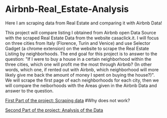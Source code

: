 # Airbnb-Real_Estate-Analysis

Here I am scraping data from Real Estate and comparing it with Airbnb Data!

This project will compare listing I obtained from Airbnb open Data Source with the scraped Real Estate Data from the website casaclick.it. I will focus on three cities from Italy (Florence, Turin and Venice) and use Selector Gadget (a chrome extension) on the website to scrape the Real Estate Listing by neighborhoods. The end goal for this project is to answer to the question: "If I were to buy a house in a certain neighborhood within the three cities, which one will profit me the most through Airbnb? (In other words, which one, if rented out with Airbnb, which neighborhood will more likely give me back the amount of money I spent on buying the house?)". 
We will scrape the first page of each neighborhoods for each city, then we will compare the neiborhoods with the Areas given in the Airbnb Data and answer to the question.

[First Part of the project: Scraping data](https://rawgit.com/wenrui-cai/Airbnb-Real_Estate-Analysis/master/With_Real_Estate.html) #Why does not work?

[Second Part of the project: Analysis of the Data](Airbnb_+_Real_Estate.html)

